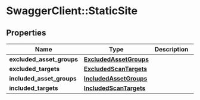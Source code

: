 # SwaggerClient::StaticSite

## Properties
Name | Type | Description | Notes
------------ | ------------- | ------------- | -------------
**excluded_asset_groups** | [**ExcludedAssetGroups**](ExcludedAssetGroups.md) |  | [optional] 
**excluded_targets** | [**ExcludedScanTargets**](ExcludedScanTargets.md) |  | [optional] 
**included_asset_groups** | [**IncludedAssetGroups**](IncludedAssetGroups.md) |  | [optional] 
**included_targets** | [**IncludedScanTargets**](IncludedScanTargets.md) |  | [optional] 

